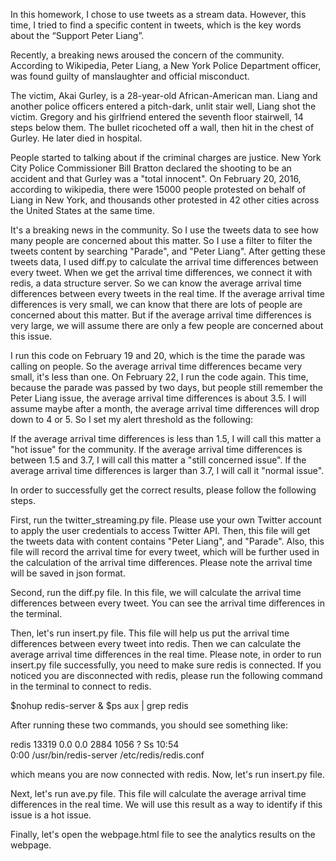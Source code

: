 In this homework, I chose to use tweets as a stream data. However, this time, I tried to 
find a specific content in tweets, which is the key words about the “Support Peter Liang”.

Recently, a breaking news aroused the concern of the community. According to Wikipedia, 
Peter Liang, a New York Police Department officer, was found guilty of manslaughter and 
official misconduct. 

The victim, Akai Gurley, is a 28-year-old African-American man. Liang and another police 
officers entered a pitch-dark, unlit stair well, Liang shot the victim. Gregory and his 
girlfriend entered the seventh floor stairwell, 14 steps below them. The bullet 
ricocheted off a wall, then hit in the chest of Gurley. He later died in hospital.

People started to talking about if the criminal charges are justice. New York City Police 
Commissioner Bill Bratton declared the shooting to be an accident and that Gurley was 
a "total innocent". On February 20, 2016, according to wikipedia, there were 15000 people
protested on behalf of Liang in New York, and thousands other protested in 42 other cities
across the United States at the same time.

It's a breaking news in the community. So I use the tweets data to see how many people
are concerned about this matter. So I use a filter to filter the tweets content by 
searching "Parade", and "Peter Liang". After getting these tweets data, I used diff.py
to calculate the arrival time differences between every tweet. When we get the arrival time 
differences, we connect it with redis, a data structure server. So we can know the average
arrival time differences between every tweets in the real time. If the average arrival time
differences is very small, we can know that there are lots of people are concerned about 
this matter. But if the average arrival time differences is very large, we will assume
there are only a few people are concerned about this issue.

I run this code on February 19 and 20, which is the time the parade was calling on people.
So the average arrival time differences became very small, it's less than one. On February
22, I run the code again. This time, because the parade was passed by two days, but people
still remember the Peter Liang issue, the average arrival time differences is about 3.5.
I will assume maybe after a month, the average arrival time differences will drop down to
4 or 5. So I set my alert threshold as the following:

If the average arrival time differences is less than 1.5, I will call this matter a 
"hot issue" for the community. If the average arrival time differences is between 1.5 and
3.7, I will call this matter a "still concerned issue". If the average arrival time 
differences is larger than 3.7, I will call it "normal issue".

In order to successfully get the correct results, please follow the following steps.

First, run the twitter_streaming.py file. Please use your own Twitter account to apply 
the user credentials to access Twitter API. Then, this file will get the tweets data with
content contains "Peter Liang", and "Parade". Also, this file will record the arrival time
for every tweet, which will be further used in the calculation of the arrival time 
differences. Please note the arrival time will be saved in json format.

Second, run the diff.py file. In this file, we will calculate the arrival time differences
between every tweet. You can see the arrival time differences in the terminal.  

Then, let's run insert.py file. This file will help us put the arrival time differences 
between every tweet into redis. Then we can calculate the average arrival time differences
in the real time. Please note, in order to run insert.py file successfully, you need to 
make sure redis is connected. If you noticed you are disconnected with redis, please run 
the following command in the terminal to connect to redis.

$nohup redis-server &
$ps aux | grep redis

After running these two commands, you should see something like:

redis    13319  0.0  0.0   2884  1056 ?        Ss   10:54   
0:00 /usr/bin/redis-server /etc/redis/redis.conf

which means you are now connected with redis. Now, let's run insert.py file.

Next, let's run ave.py file. This file will calculate the average arrival time differences
in the real time. We will use this result as a way to identify if this issue is a hot issue.

Finally, let's open the webpage.html file to see the analytics results on the webpage.
